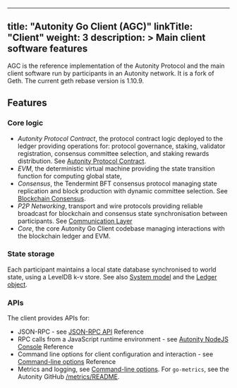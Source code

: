 
---
title: "Autonity Go Client (AGC)"
linkTitle: "Client"
weight: 3
description: >
  Main client software features
---

AGC is the reference implementation of the Autonity Protocol and the main client software run by participants in an Autonity network. It is a fork of Geth. The current geth rebase version is 1.10.9.

## Features

### Core logic

- _Autonity Protocol Contract_, the protocol contract logic deployed to the ledger providing operations for: protocol governance, staking, validator registration, consensus committee selection, and staking rewards distribution. See [Autonity Protocol Contract](/architecture/architecture/#autonity-protocol-contract).
- _EVM_, the deterministic virtual machine providing the state transition function for computing global state,
- _Consensus_, the Tendermint BFT consensus protocol managing state replication and block production with dynamic committee selection. See [Blockchain Consensus](/architecture/architecture/#blockchain-consensus).
- _P2P Networking_, transport and wire protocols providing reliable broadcast for blockchain and consensus state synchronisation between participants. See [Communication Layer](/architecture/architecture/#communication-layer)
- _Core_, the core Autonity Go Client codebase managing interactions with the blockchain ledger and EVM.


### State storage
Each participant maintains a local state database synchronised to world state, using a LevelDB k-v store. See also [System model](/architecture/system-model/) and the [Ledger object](/architecture/system-model/#the-ledger-object). 

### APIs
The client provides APIs for:

- JSON-RPC - see [JSON-RPC API](/reference/api/) Reference
- RPC calls from a JavaScript runtime environment - see [Autonity NodeJS Console](/reference/cli/#autonity-nodejs-console) Reference
- Command line options for client configuration and interaction - see [Command-line options](/reference/cli/#command-line-options) Reference
- Metrics and logging, see [Command-line options](/reference/cli/#command-line-options). For `go-metrics`, see the Autonity GitHub [/metrics/README](https://github.com/autonity/autonity/blob/master/metrics/README.md).

